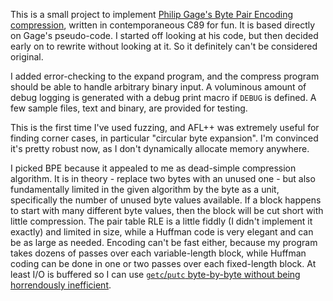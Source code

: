 This is a small project to implement [Philip Gage's Byte Pair Encoding compression](http://www.pennelynn.com/Documents/CUJ/HTML/94HTML/19940045.HTM), written in contemporaneous C89 for fun. It is based directly on Gage's pseudo-code. I started off looking at his code, but then decided early on to rewrite without looking at it. So it definitely can't be considered original.

I added error-checking to the expand program, and the compress program should be able to handle arbitrary binary input. A voluminous amount of debug logging is generated with a debug print macro if `DEBUG` is defined. A few sample files, text and binary, are provided for testing. 

This is the first time I've used fuzzing, and AFL++ was extremely useful for finding corner cases, in particular "circular byte expansion". I'm convinced it's pretty robust now, as I don't dynamically allocate memory anywhere. 

I picked BPE because it appealed to me as dead-simple compression algorithm. It is in theory - replace two bytes with an unused one - but also fundamentally limited in the given algorithm by the byte as a unit, specifically the number of unused byte values available. If a block happens to start with many different byte values, then the block will be cut short with little compression. 
The pair table RLE is a little fiddly (I didn't implement it exactly) and limited in size, while a Huffman code is very elegant and can be as large as needed. Encoding can't be fast either, because my program takes dozens of passes over each variable-length block, while Huffman coding can be done in one or two passes over each fixed-length block. At least I/O is buffered so I can use [`getc`/`putc` byte-by-byte without being horrendously inefficient](https://stackoverflow.com/questions/66219179/usage-of-getc-with-a-file).  

